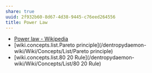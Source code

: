 ```yaml
---
share: true
uuid: 2f932b60-8d67-4d38-9445-c76eed264556
title: Power Law
---
```

* [Power law - Wikipedia](https://en.wikipedia.org/wiki/Power_law)
* [wiki.concepts.list.Pareto principle](/dentropydaemon-wiki/Wiki/Concepts/List/Pareto principle)
* [wiki.concepts.list.80 20 Rule](/dentropydaemon-wiki/Wiki/Concepts/List/80 20 Rule)